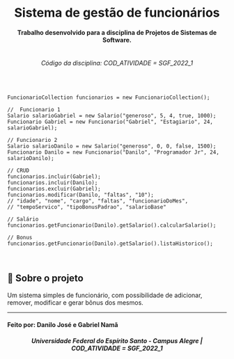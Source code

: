 <h1 align="center">
    Sistema de gestão de funcionários
</h1>


<h4 align="center">
  Trabalho desenvolvido para a disciplina de Projetos de Sistemas de Software. 
</h4>

<h6 align="center">
    <br>Código da disciplina: COD_ATIVIDADE = SGF_2022_1
</h6>

</br>

```
FuncionarioCollection funcionarios = new FuncionarioCollection();

//  Funcionario 1
Salario salarioGabriel = new Salario("generoso", 5, 4, true, 1000);
Funcionario Gabriel = new Funcionario("Gabriel", "Estagiario", 24, salarioGabriel);

// Funcionario 2
Salario salarioDanilo = new Salario("generoso", 0, 0, false, 1500);
Funcionario Danilo = new Funcionario("Danilo", "Programador Jr", 24, salarioDanilo);

// CRUD
funcionarios.incluir(Gabriel);
funcionarios.incluir(Danilo);
funcionarios.excluir(Gabriel);
funcionarios.modificar(Danilo, "faltas", "10"); 
// "idade", "nome", "cargo", "faltas", "funcionarioDoMes",
// "tempoServico", "tipoBonusPadrao", "salarioBase"

// Salário
funcionarios.getFuncionario(Danilo).getSalario().calcularSalario();

// Bonus
funcionarios.getFuncionario(Danilo).getSalario().listaHistorico();
```
</br>

## :rocket: Sobre o projeto
Um sistema simples de funcionário, com possibilidade de adicionar, remover, modificar e gerar bônus dos mesmos.
</br>

---

#### Feito por: Danilo José e Gabriel Namã
#### 

<h5 align="center">
Universidade Federal do Espírito Santo - Campus Alegre | COD_ATIVIDADE = SGF_2022_1
</h5>
